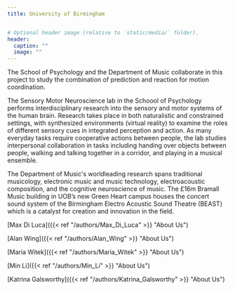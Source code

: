 ```yaml
---
title: University of Birmingham


# Optional header image (relative to `static/media/` folder).
header:
  caption: ""
  image: ""
---
```


The School of Psychology and the Department of Music collaborate in this project to study the combination of prediction and reaction for motion coordination.

The Sensory Motor Neuroscience lab in the Schoool of Psychology performs interdisciplinary research into the sensory and motor systems of the human brain. Research takes place in both naturalistic and constrained settings, with synthesized environments (virtual reality) to examine the roles of different sensory cues in integrated perception and action. As many everyday tasks require cooperative actions between people, the lab studies interpersonal collaboration in tasks including handing over objects between people, walking and talking together in a corridor, and playing in a musical ensemble.

The Department of Music's worldleading research spans traditional musicology, electronic music and music technology, electroacoustic composition, and the cognitive neuroscience of music. The £16m Bramall Music building in
UOB’s new Green Heart campus houses the concert sound system of the Birmingham Electro Acoustic Sound Theatre (BEAST) which is a catalyst for creation and innovation in the field.

[Max Di Luca]({{< ref "/authors/Max_Di_Luca" >}} "About Us")

[Alan Wing]({{< ref "/authors/Alan_Wing" >}} "About Us")

[Maria Witek]({{< ref "/authors/Maria_Witek" >}} "About Us")

[Min Li]({{< ref "/authors/Min_Li" >}} "About Us")

[Katrina Galsworthy]({{< ref "/authors/Katrina_Galsworthy" >}} "About Us")
